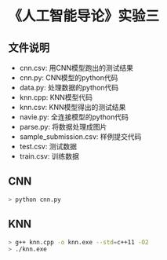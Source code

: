 # 《人工智能导论》实验三

## 文件说明

* cnn.csv: 用CNN模型跑出的测试结果
* cnn.py: CNN模型的python代码
* data.py: 处理数据的python代码
* knn.cpp: KNN模型代码
* knn.csv: KNN模型得出的测试结果
* navie.py: 全连接模型的python代码
* parse.py: 将数据处理成图片
* sample_submission.csv: 样例提交代码
* test.csv: 测试数据
* train.csv: 训练数据

## CNN

```sh
> python cnn.py
```

## KNN

```sh
> g++ knn.cpp -o knn.exe --std=c++11 -O2
> ./knn.exe
```
